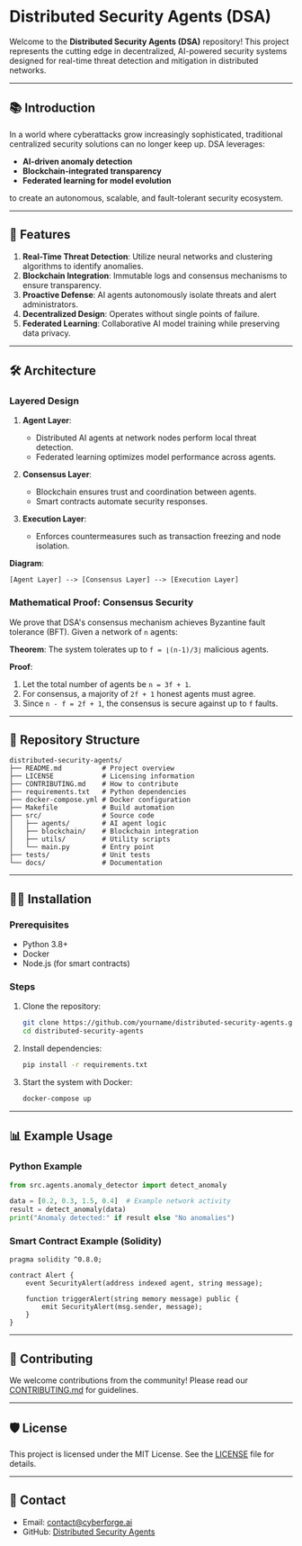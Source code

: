 # Distributed Security Agents (DSA)

Welcome to the **Distributed Security Agents (DSA)** repository! This project represents the cutting edge in decentralized, AI-powered security systems designed for real-time threat detection and mitigation in distributed networks.

---

## **📚 Introduction**
In a world where cyberattacks grow increasingly sophisticated, traditional centralized security solutions can no longer keep up. DSA leverages:

- **AI-driven anomaly detection**
- **Blockchain-integrated transparency**
- **Federated learning for model evolution**

to create an autonomous, scalable, and fault-tolerant security ecosystem.

---

## **🚀 Features**

1. **Real-Time Threat Detection**: Utilize neural networks and clustering algorithms to identify anomalies.
2. **Blockchain Integration**: Immutable logs and consensus mechanisms to ensure transparency.
3. **Proactive Defense**: AI agents autonomously isolate threats and alert administrators.
4. **Decentralized Design**: Operates without single points of failure.
5. **Federated Learning**: Collaborative AI model training while preserving data privacy.

---

## **🛠️ Architecture**

### **Layered Design**

1. **Agent Layer**:
   - Distributed AI agents at network nodes perform local threat detection.
   - Federated learning optimizes model performance across agents.

2. **Consensus Layer**:
   - Blockchain ensures trust and coordination between agents.
   - Smart contracts automate security responses.

3. **Execution Layer**:
   - Enforces countermeasures such as transaction freezing and node isolation.

**Diagram**:

```
[Agent Layer] --> [Consensus Layer] --> [Execution Layer]
```

### **Mathematical Proof: Consensus Security**
We prove that DSA's consensus mechanism achieves Byzantine fault tolerance (BFT). Given a network of `n` agents:

**Theorem**: The system tolerates up to `f = ⌊(n-1)/3⌋` malicious agents.

**Proof**:
1. Let the total number of agents be `n = 3f + 1`.
2. For consensus, a majority of `2f + 1` honest agents must agree.
3. Since `n - f = 2f + 1`, the consensus is secure against up to `f` faults.

---

## **📂 Repository Structure**

```
distributed-security-agents/
├── README.md          # Project overview
├── LICENSE            # Licensing information
├── CONTRIBUTING.md    # How to contribute
├── requirements.txt   # Python dependencies
├── docker-compose.yml # Docker configuration
├── Makefile           # Build automation
├── src/               # Source code
│   ├── agents/        # AI agent logic
│   ├── blockchain/    # Blockchain integration
│   ├── utils/         # Utility scripts
│   └── main.py        # Entry point
├── tests/             # Unit tests
└── docs/              # Documentation
```

---

## **🧑‍💻 Installation**

### Prerequisites
- Python 3.8+
- Docker
- Node.js (for smart contracts)

### Steps
1. Clone the repository:
   ```bash
   git clone https://github.com/yourname/distributed-security-agents.git
   cd distributed-security-agents
   ```
2. Install dependencies:
   ```bash
   pip install -r requirements.txt
   ```
3. Start the system with Docker:
   ```bash
   docker-compose up
   ```

---

## **📊 Example Usage**

### Python Example
```python
from src.agents.anomaly_detector import detect_anomaly

data = [0.2, 0.3, 1.5, 0.4]  # Example network activity
result = detect_anomaly(data)
print("Anomaly detected:" if result else "No anomalies")
```

### Smart Contract Example (Solidity)
```solidity
pragma solidity ^0.8.0;

contract Alert {
    event SecurityAlert(address indexed agent, string message);

    function triggerAlert(string memory message) public {
        emit SecurityAlert(msg.sender, message);
    }
}
```

---

## **📜 Contributing**

We welcome contributions from the community! Please read our [CONTRIBUTING.md](CONTRIBUTING.md) for guidelines.

---

## **🛡️ License**

This project is licensed under the MIT License. See the [LICENSE](LICENSE) file for details.

---

## **📧 Contact**

- Email: contact@cyberforge.ai
- GitHub: [Distributed Security Agents](https://github.com/yourname/distributed-security-agents)
